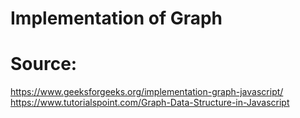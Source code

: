 # Implementation of Graph
# Source:
https://www.geeksforgeeks.org/implementation-graph-javascript/
https://www.tutorialspoint.com/Graph-Data-Structure-in-Javascript
